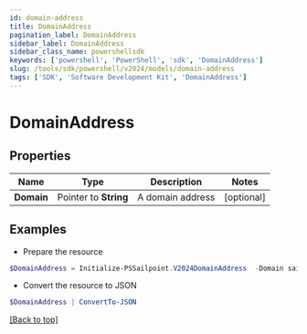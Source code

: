 ```yaml
---
id: domain-address
title: DomainAddress
pagination_label: DomainAddress
sidebar_label: DomainAddress
sidebar_class_name: powershellsdk
keywords: ['powershell', 'PowerShell', 'sdk', 'DomainAddress'] 
slug: /tools/sdk/powershell/v2024/models/domain-address
tags: ['SDK', 'Software Development Kit', 'DomainAddress']
---
```



# DomainAddress

## Properties

Name | Type | Description | Notes
------------ | ------------- | ------------- | -------------
**Domain** |  Pointer to **String** | A domain address | [optional] 

## Examples

- Prepare the resource
```powershell
$DomainAddress = Initialize-PSSailpoint.V2024DomainAddress  -Domain sailpoint.com
```

- Convert the resource to JSON
```powershell
$DomainAddress | ConvertTo-JSON
```


[[Back to top]](#) 

